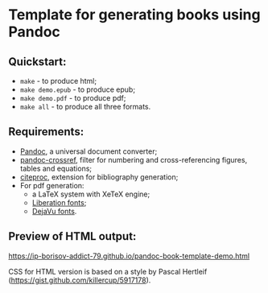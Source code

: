 # Template for generating books using Pandoc

## Quickstart:

- `make` - to produce html;
- `make demo.epub` - to produce epub;
- `make demo.pdf` - to produce pdf;
- `make all` - to produce all three formats.

## Requirements:

- [Pandoc](https://pandoc.org), a universal document converter;
- [pandoc-crossref](https://github.com/lierdakil/pandoc-crossref), filter for numbering and cross-referencing figures, tables and equations;
- [citeproc](https://github.com/jgm/citeproc), extension for bibliography generation;
- For pdf generation:
  - a LaTeX system with XeTeX engine;
  - [Liberation fonts](https://github.com/liberationfonts/liberation-fonts/);
  - [DejaVu fonts](https://dejavu-fonts.github.io/).

## Preview of HTML output:

https://ip-borisov-addict-79.github.io/pandoc-book-template-demo.html

CSS for HTML version is based on a style by Pascal Hertleif (https://gist.github.com/killercup/5917178).
